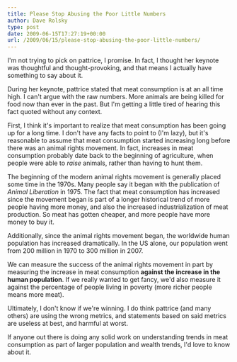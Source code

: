 ```yaml
---
title: Please Stop Abusing the Poor Little Numbers
author: Dave Rolsky
type: post
date: 2009-06-15T17:27:19+00:00
url: /2009/06/15/please-stop-abusing-the-poor-little-numbers/
---
```

I'm not trying to pick on pattrice, I promise. In fact, I thought her keynote was thoughtful and thought-provoking, and that means I actually have something to say about it.

During her keynote, pattrice stated that meat consumption is at an all time high. I can't argue with the raw numbers. More animals are being killed for food now than ever in the past. But I'm getting a little tired of hearing this fact quoted without any context.

First, I think it's important to realize that meat consumption has been going up for a long time. I don't have any facts to point to (I'm lazy), but it's reasonable to assume that meat consumption started increasing long before there was an animal rights movement. In fact, increases in meat consumption probably date back to the beginning of agriculture, when people were able to _raise_ animals, rather than having to hunt them.

The beginning of the modern animal rights movement is generally placed some time in the 1970s. Many people say it began with the publication of _Animal Liberation_ in 1975. The fact that meat consumption has increased since the movement began is part of a longer historical trend of more people having more money, and also the increased industrialization of meat production. So meat has gotten cheaper, and more people have more money to buy it.

Additionally, since the animal rights movement began, the worldwide human population has increased dramatically. In the US alone, our population went from 200 million in 1970 to 300 million in 2007.

We can measure the success of the animal rights movement in part by measuring the increase in meat consumption **against the increase in the human population**. If we really wanted to get fancy, we'd also measure it against the percentage of people living in poverty (more richer people means more meat).

Ultimately, I don't know if we're winning. I do think pattrice (and many others) are using the wrong metrics, and statements based on said metrics are useless at best, and harmful at worst.

If anyone out there is doing any solid work on understanding trends in meat consumption as part of larger population and wealth trends, I'd love to know about it.